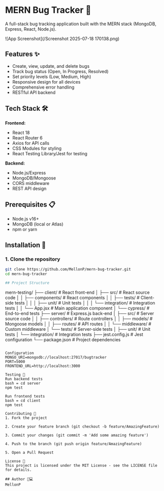 # MERN Bug Tracker 🐞

A full-stack bug tracking application built with the MERN stack (MongoDB, Express, React, Node.js).

![App Screenshot](/Screenshot 2025-07-18 170138.png)

## Features ✨

- Create, view, update, and delete bugs
- Track bug status (Open, In Progress, Resolved)
- Set priority levels (Low, Medium, High)
- Responsive design for all devices
- Comprehensive error handling
- RESTful API backend

## Tech Stack 🛠️

**Frontend:**
- React 18
- React Router 6
- Axios for API calls
- CSS Modules for styling
- React Testing Library/Jest for testing

**Backend:**
- Node.js/Express
- MongoDB/Mongoose
- CORS middleware
- REST API design

## Prerequisites 📋

- Node.js v16+
- MongoDB (local or Atlas)
- npm or yarn

## Installation 🚀

### 1. Clone the repository
```bash
git clone https://github.com/MellonP/mern-bug-tracker.git
cd mern-bug-tracker

## Project Structure

```
mern-testing/
├── client/                 # React front-end
│   ├── src/                # React source code
│   │   ├── components/     # React components
│   │   ├── tests/          # Client-side tests
│   │   │   ├── unit/       # Unit tests
│   │   │   └── integration/ # Integration tests
│   │   └── App.jsx         # Main application component
│   └── cypress/            # End-to-end tests
├── server/                 # Express.js back-end
│   ├── src/                # Server source code
│   │   ├── controllers/    # Route controllers
│   │   ├── models/         # Mongoose models
│   │   ├── routes/         # API routes
│   │   └── middleware/     # Custom middleware
│   └── tests/              # Server-side tests
│       ├── unit/           # Unit tests
│       └── integration/    # Integration tests
├── jest.config.js          # Jest configuration
└── package.json            # Project dependencies
```

Configuration
MONGO_URI=mongodb://localhost:27017/bugtracker
PORT=5000
FRONTEND_URL=http://localhost:3000

Testing 🧪
Run backend tests
bash = cd server
npm test

Run frontend tests
bash = cd client
npm test

Contributing 🤝
1. Fork the project

2. Create your feature branch (git checkout -b feature/AmazingFeature)

3. Commit your changes (git commit -m 'Add some amazing feature')

4. Push to the branch (git push origin feature/AmazingFeature)

5. Open a Pull Request

License 📄
This project is licensed under the MIT License - see the LICENSE file for details.

## Author 👩💻
MellonP  